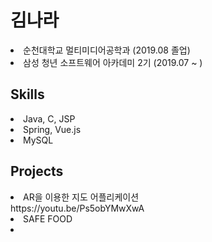 
<h1> 김나라 </h1>
<li> 순천대학교 멀티미디어공학과 (2019.08 졸업)</li>
<li> 삼성 청년 소프트웨어 아카데미 2기 (2019.07 ~ ) </li>
<h2> Skills </h2>
<li>Java, C, JSP</li>
<li>Spring, Vue.js</li>
<li>MySQL</li>
<h2> Projects </h2>
<li>AR을 이용한 지도 어플리케이션</li>
https://youtu.be/Ps5obYMwXwA
<li>SAFE FOOD<li>
